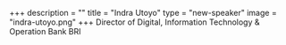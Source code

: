 +++
description = ""
title = "Indra Utoyo"
type = "new-speaker"
image = "indra-utoyo.png"
+++
Director of Digital, Information Technology & Operation Bank BRI